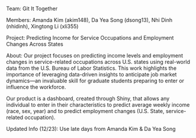 Team: Git It Together

Members: Amanda Kim (akim148), Da Yea Song (dsong13), Nhi Dinh (nhidinh), Xingtong Li (xli355) 

Project: Predicting Income for Service Occupations and Employment Changes Across States​

About: Our project focuses on predicting income levels and employment changes in service-related occupations across U.S. states using real-world data from the U.S. Bureau of Labor Statistics. This work highlights the importance of leveraging data-driven insights to anticipate job market dynamics—an invaluable skill for graduate students preparing to enter or influence the workforce.

Our product is a dashboard, created through Shiny, that allows any individual to enter in their characteristics to predict average weekly income (race, sex, year) and to predict employment changes (U.S. State, service-related occupation). 

Updated Info (12/23): Use late days from Amanda Kim & Da Yea Song
